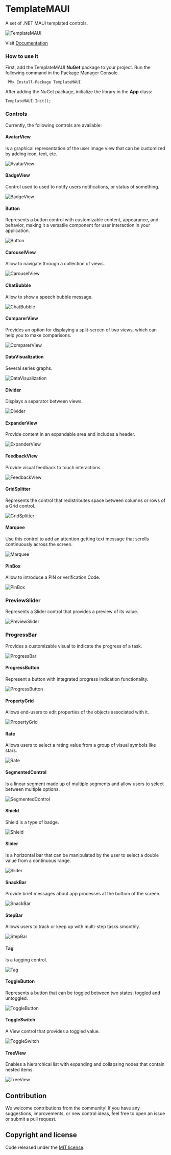 # TemplateMAUI

A set of .NET MAUI templated controls.

![TemplateMAUI](https://raw.githubusercontent.com/jsuarezruiz/TemplateMAUI/main/images/templatemaui-promo.png)

Visit [Documentation](https://jsuarezruiz.github.io/TemplateMAUI/)

### How to use it

 First, add the TemplateMAUI **NuGet** package to your project. Run the following command in the Package Manager Console.

```
 PM> Install-Package TemplateMAUI
``` 

After adding the NuGet package, initialize the library in the **App** class:

```
TemplateMAUI.Init();
``` 

### Controls 

Currently, the following controls are available:

#### AvatarView

Is a graphical representation of the user image view that can be customized by adding icon, text, etc.

![AvatarView](https://raw.githubusercontent.com/jsuarezruiz/TemplateMAUI/main/images/avatarview.png)

#### BadgeView

Control used to  used to notify users notifications, or status of something.

![BadgeView](https://raw.githubusercontent.com/jsuarezruiz/TemplateMAUI/main/images/badgeview.png)

#### Button

Represents a button control with customizable content, appearance, and behavior, making it a versatile component for user interaction in your application.

![Button](https://raw.githubusercontent.com/jsuarezruiz/TemplateMAUI/main/images/button.png)

#### CarouselView

Allow to navigate through a collection of views.

![CarouselView](https://raw.githubusercontent.com/jsuarezruiz/TemplateMAUI/main/images/carouselview.png)

#### ChatBubble

Allow to show a speech bubble message.

![ChatBubble](https://raw.githubusercontent.com/jsuarezruiz/TemplateMAUI/main/images/chatbubble.png)

#### ComparerView
 
Provides an option for displaying a split-screen of two views, which can help you to make comparisons.

![ComparerView](https://raw.githubusercontent.com/jsuarezruiz/TemplateMAUI/main/images/comparerview.png)

#### DataVisualization

Several series graphs.

![DataVisualization](https://raw.githubusercontent.com/jsuarezruiz/TemplateMAUI/main/images/datavisualization.png)

#### Divider

Displays a separator between views.

![Divider](https://raw.githubusercontent.com/jsuarezruiz/TemplateMAUI/main/images/divider.png)

#### ExpanderView

Provide content in an expandable area and includes a header.

![ExpanderView](https://raw.githubusercontent.com/jsuarezruiz/TemplateMAUI/main/images/expanderview.gif)

#### FeedbackView

Provide visual feedback to touch interactions.

![FeedbackView](https://raw.githubusercontent.com/jsuarezruiz/TemplateMAUI/main/images/feedbackview.gif)

#### GridSplitter

Represents the control that redistributes space between columns or rows of a Grid control.

![GridSplitter](https://raw.githubusercontent.com/jsuarezruiz/TemplateMAUI/main/images/gridsplitter.png)

#### Marquee

Use this control to add an attention getting text message that scrolls continuously across the screen.

![Marquee](https://raw.githubusercontent.com/jsuarezruiz/TemplateMAUI/main/images/marquee.png)

#### PinBox

Allow to introduce a PIN or verification Code.

![PinBox](https://raw.githubusercontent.com/jsuarezruiz/TemplateMAUI/main/images/pinbox.png)

### PreviewSlider

Represents a Slider control that provides a preview of its value.

![PreviewSlider](https://raw.githubusercontent.com/jsuarezruiz/TemplateMAUI/main/images/previewslider.gif)

### ProgressBar

Provides a customizable visual to indicate the progress of a task.

![ProgressBar](https://raw.githubusercontent.com/jsuarezruiz/TemplateMAUI/main/images/progressbar.png)

#### ProgressButton

Represent a button with integrated progress indication functionality.

![ProgressButton](https://raw.githubusercontent.com/jsuarezruiz/TemplateMAUI/main/images/progressbutton.gif)

#### PropertyGrid

Allows end-users to edit properties of the objects associated with it.

![PropertyGrid](https://raw.githubusercontent.com/jsuarezruiz/TemplateMAUI/main/images/propertygrid.png)

#### Rate

Allows users to select a rating value from a group of visual symbols like stars.

![Rate](https://raw.githubusercontent.com/jsuarezruiz/TemplateMAUI/main/images/rate.png)

#### SegmentedControl

Is a linear segment made up of multiple segments and allow users to select between multiple options.

![SegmentedControl](https://raw.githubusercontent.com/jsuarezruiz/TemplateMAUI/main/images/segmentedcontrol.png)

#### Shield

Shield is a type of badge.

![Shield](https://raw.githubusercontent.com/jsuarezruiz/TemplateMAUI/main/images/shield.png)

#### Slider

Is a horizontal bar that can be manipulated by the user to select a double value from a continuous range.

![Slider](https://raw.githubusercontent.com/jsuarezruiz/TemplateMAUI/main/images/slider.png)

#### SnackBar

Provide brief messages about app processes at the bottom of the screen.

![SnackBar](https://raw.githubusercontent.com/jsuarezruiz/TemplateMAUI/main/images/snackbar.gif)

#### StepBar

Allows users to track or keep up with multi-step tasks smoothly.

![StepBar](https://raw.githubusercontent.com/jsuarezruiz/TemplateMAUI/main/images/stepbar.png)

#### Tag

Is a tagging control.

![Tag](https://raw.githubusercontent.com/jsuarezruiz/TemplateMAUI/main/images/tag.png)

#### ToggleButton

Represents a button that can be toggled between two states: toggled and untoggled.

![ToggleButton](https://raw.githubusercontent.com/jsuarezruiz/TemplateMAUI/main/images/togglebutton.gif)

#### ToggleSwitch

A View control that provides a toggled value.

![ToggleSwitch](https://raw.githubusercontent.com/jsuarezruiz/TemplateMAUI/main/images/toggleswitch.png)

#### TreeView

Enables a hierarchical list with expanding and collapsing nodes that contain nested items.

![TreeView](https://raw.githubusercontent.com/jsuarezruiz/TemplateMAUI/main/images/treeview.png)

## Contribution

We welcome contributions from the community! If you have any suggestions, improvements, or new control ideas, feel free to open an issue or submit a pull request.

## Copyright and license

Code released under the [MIT license](https://opensource.org/licenses/MIT).